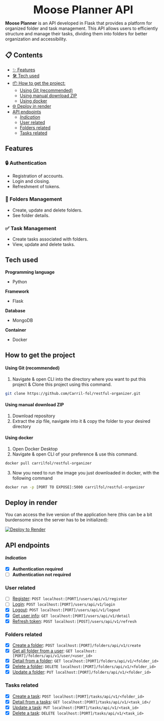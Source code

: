 <p align="center">
  <span style="font-size: 2.5em; font-weight: bold;">Moose Planner API</span>
</p>

**Moose Planner** is an API developed in Flask that provides a platform for organized folder and task management. This API allows users to efficiently structure and manage their tasks, dividing them into folders for better organization and accessibility.

## 📋 Contents

- [✨ Features](#features)
- [🛠️ Tech used](#tech-used)
- [📦 How to get the project:](#how-to-get-the-project)
    - [Using Git (recommended)](#using-git-recommended)
    - [Using manual download ZIP](#using-manual-download-zip)
    - [Using docker](#using-docker)
- [🌐 Deploy in render](#deploy-in-render)
- [API endpoints](#api-endpoints)
    - [*Indication*](#indication)
  - [User related](#user-related)
  - [Folders related](#folders-related)
  - [Tasks related](#tasks-related)

## Features

### 🔒 Authentication 
- Registration of accounts. 
- Login and closing.
- Refreshment of tokens. 

### 📂 Folders Management 
- Create, update and delete folders. 
- See folder details. 

### ✅ Task Management 
- Create tasks associated with folders. 
- View, update and delete tasks.

## Tech used 

**Programming language**
- Python 

**Framework**
- Flask

**Database**
- MongoDB

**Container**
- Docker

## How to get the project
#### Using Git (recommended)
1. Navigate & open CLI into the directory where you want to put this project & Clone this project using this command.
   
```bash
git clone https://github.com/Carril-fol/restful-organizer.git
```
#### Using manual download ZIP
1. Download repository
2. Extract the zip file, navigate into it & copy the folder to your desired directory

#### Using docker
1. Open Docker Desktop
2. Navigate & open CLI of your preference & use this command.
```bash
docker pull carrilfol/restful-organizer
```
3. Now you need to run the image you just downloaded in docker, with the following command
```bash
docker run -p [PORT TO EXPOSE]:5000 carrilfol/restful-organizer
```

## Deploy in render
You can access the live version of the application here (this can be a bit burdensome since the server has to be initialized): 

[![Deploy to Render](https://render.com/images/deploy-to-render-button.svg)](https://restful-organizer.onrender.com)

## API endpoints

#### *Indication*
- [x] **Authentication required**
- [ ] **Authentication not required**

### User related
- [ ] [Register](docs/auth/UserRegisterResource.md): `POST localhost:[PORT]/users/api/v1/register`
- [ ] [Login](docs/auth/UserLoginResource.md): `POST localhost:[PORT]/users/api/v1/login`
- [x] [Logout](docs/auth/UserLogoutResource.md): `POST localhost:[PORT]/users/api/v1/logout`
- [x] [Get user info](docs/auth/UserDetailsResource.md): `GET localhost:[PORT]/users/api/v1/detail`
- [x] [Refresh token](docs/auth/RefreshTokenResource.md): `POST localhost:[POST]/users/api/v1/refresh`

### Folders related
- [x] [Create a folder](docs/folders/CreateFolderResource.md): `POST localhost:[PORT]/folders/api/v1/create`
- [x] [Get all folder from a user](docs/folders/GetFoldersByUserIdResource.md): `GET localhost:[PORT]/folders/api/v1/user/<user_id>`
- [x] [Detail from a folder](docs/folders/FolderResource.md): `GET localhost:[PORT]/folders/api/v1/<folder_id>`
- [x] [Delete a folder](docs/folders/FolderResource.md): `DELETE localhost:[PORT]/folders/api/v1/<folder_id>`
- [x] [Update a folder](docs/folders/FolderResource.md): `PUT localhost:[PORT]/folders/api/v1/<folder_id>`

### Tasks related
- [x] [Create a task](docs/tasks/CreateTaskResource.md): `POST localhost:[PORT]/tasks/api/v1/<folder_id>`
- [x] [Detail from a tasks](docs/tasks/TaskResource.md): `GET localhost:[PORT]/tasks/api/v1/<task_id>/`
- [x] [Update a task](docs/tasks/TaskResource.md): `PUT localhost:[PORT]/tasks/api/v1/<task_id>`
- [x] [Delete a task](docs/tasks/TaskResource.md): `DELETE localhost:[PORT]/tasks/api/v1/<task_id>`
